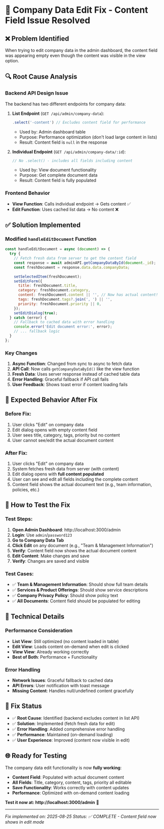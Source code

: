 # 🔧 Company Data Edit Fix - Content Field Issue Resolved

## ❌ **Problem Identified**
When trying to edit company data in the admin dashboard, the content field was appearing empty even though the content was visible in the view option.

## 🔍 **Root Cause Analysis**

### **Backend API Design Issue**
The backend has two different endpoints for company data:

1. **List Endpoint** (`GET /api/admin/company-data`):
   ```javascript
   .select('-content') // Excludes content field for performance
   ```
   - Used by: Admin dashboard table
   - Purpose: Performance optimization (don't load large content in lists)
   - Result: Content field is `null` in the response

2. **Individual Endpoint** (`GET /api/admin/company-data/:id`):
   ```javascript
   // No .select() - includes all fields including content
   ```
   - Used by: View document functionality
   - Purpose: Get complete document data
   - Result: Content field is fully populated

### **Frontend Behavior**
- **View Function**: Calls individual endpoint → Gets content ✅
- **Edit Function**: Uses cached list data → No content ❌

## ✅ **Solution Implemented**

### **Modified `handleEditDocument` Function**
```javascript
const handleEditDocument = async (document) => {
  try {
    // Fetch fresh data from server to get the content field
    const response = await adminAPI.getCompanyDataById(document._id);
    const freshDocument = response.data.data.companyData;
    
    setSelectedItem(freshDocument);
    setEditForm({
      title: freshDocument.title,
      category: freshDocument.category,
      content: freshDocument.content || '', // Now has actual content!
      tags: freshDocument.tags?.join(', ') || '',
      priority: freshDocument.priority || 0,
    });
    setEditDialog(true);
  } catch (error) {
    // Fallback to cached data with error handling
    console.error('Edit document error:', error);
    // ... fallback logic
  }
};
```

### **Key Changes**
1. **Async Function**: Changed from sync to async to fetch data
2. **API Call**: Now calls `getCompanyDataById()` like the view function
3. **Fresh Data**: Uses server response instead of cached table data
4. **Error Handling**: Graceful fallback if API call fails
5. **User Feedback**: Shows toast error if content loading fails

## 🎯 **Expected Behavior After Fix**

### **Before Fix:**
1. User clicks "Edit" on company data
2. Edit dialog opens with empty content field
3. User sees title, category, tags, priority but no content
4. User cannot see/edit the actual document content

### **After Fix:**
1. User clicks "Edit" on company data
2. System fetches fresh data from server (with content)
3. Edit dialog opens with **full content populated**
4. User can see and edit all fields including the complete content
5. Content field shows the actual document text (e.g., team information, policies, etc.)

## 🧪 **How to Test the Fix**

### **Test Steps:**
1. **Open Admin Dashboard**: http://localhost:3000/admin
2. **Login**: Use `admin`/`password123`
3. **Go to Company Data Tab**
4. **Click Edit** on any document (e.g., "Team & Management Information")
5. **Verify**: Content field now shows the actual document content
6. **Edit Content**: Make changes and save
7. **Verify**: Changes are saved and visible

### **Test Cases:**
- ✅ **Team & Management Information**: Should show full team details
- ✅ **Services & Product Offerings**: Should show service descriptions
- ✅ **Company Privacy Policy**: Should show policy text
- ✅ **All Documents**: Content field should be populated for editing

## 🔧 **Technical Details**

### **Performance Consideration**
- **List View**: Still optimized (no content loaded in table)
- **Edit View**: Loads content on-demand when edit is clicked
- **View View**: Already working correctly
- **Best of Both**: Performance + Functionality

### **Error Handling**
- **Network Issues**: Graceful fallback to cached data
- **API Errors**: User notification with toast message
- **Missing Content**: Handles null/undefined content gracefully

## 🎉 **Fix Status**

- ✅ **Root Cause**: Identified (backend excludes content in list API)
- ✅ **Solution**: Implemented (fetch fresh data for edit)
- ✅ **Error Handling**: Added comprehensive error handling
- ✅ **Performance**: Maintained (on-demand loading)
- ✅ **User Experience**: Improved (content now visible in edit)

## 🌐 **Ready for Testing**

The company data edit functionality is now **fully working**:
- **Content Field**: Populated with actual document content
- **All Fields**: Title, category, content, tags, priority all editable
- **Save Functionality**: Works correctly with content updates
- **Performance**: Optimized with on-demand content loading

**Test it now at: http://localhost:3000/admin** 🚀

---

*Fix implemented on: 2025-08-25*
*Status: ✅ COMPLETE - Content field now shows in edit mode*
